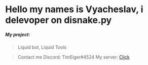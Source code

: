 # Hello my names is Vyacheslav, i delevoper on disnake.py
##### My project:
> Liquid bot, Liquid Tools

> Contact me
>    Discord:
>      TimEiger#4524
>    My server:
>      [Click](https://discord.gg/Tk9R9CH8Z3)
